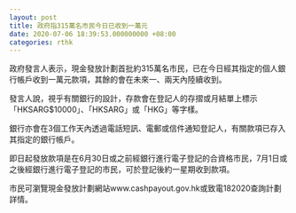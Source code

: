 ```yaml
---
layout: post
title: 政府指315萬名市民今日已收到一萬元
date: 2020-07-06 18:39:53.000000000 +08:00
categories: rthk
---
```


政府發言人表示，現金發放計劃首批約315萬名市民，已在今日經其指定的個人銀行帳戶收到一萬元款項，其餘的會在未來一、兩天內陸續收到。

發言人說，視乎有關銀行的設計，存款會在登記人的存摺或月結單上標示「HKSARG$10000」、「HKSARG」或「HKG」等字樣。

銀行亦會在3個工作天內透過電話短訊、電郵或信件通知登記人，有關款項已存入其指定的銀行帳戶。
 
即日起發放款項是在6月30日或之前經銀行進行電子登記的合資格市民，7月1日或之後經銀行進行電子登記的市民，可於登記後約一星期收到款項。
 
市民可瀏覽現金發放計劃網站www.cashpayout.gov.hk或致電182020查詢計劃詳情。
